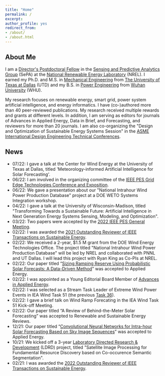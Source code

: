 ```yaml
---
title: "Home" 
permalink: /
excerpt: 
author_profile: yes
redirect_from:
- /about/
- /about.html
---
```

About Me
------
I am a [Director's Postdoctoral Fellow](https://www.nrel.gov/research/staff/cong-feng.html) in the [Sensing and Predictive Analytics Group](https://www.nrel.gov/grid/sensing-predictive-analytics.html) (SePA) at the [National Renewable Energy Laboratory](https://www.nrel.gov) (NREL). I earned my Ph.D. and M.S. in [Mechanical Engineering](https://me.utdallas.edu) from [The University of Texas at Dallas](https://www.utdallas.edu) (UTD) and my B.S. in [Power Engineering](https://en.whu.edu.cn/pmc/Departments___Groups/Department__of_Power_Engineering.htm) from [Wuhan University](https://en.whu.edu.cn) (WHU).

My research focuses on renewable energy, smart grid, power system artificial intelligence, and energy informatics. I have (co-)authored more than 40 peer-reviewed publications. My research received multiple rewards and grants at different levels. In addition, I am serving as editors for journals of Advances in Applied Energy, Data in Brief, and Forecasting, and reviewers for more than 20 journals. I am also co-organizing the "Design and Optimization of Sustainable Energy Systems Session" in the [ASME International Design Engineering Technical Conferences](https://event.asme.org/IDETC-CIE/Program).

News
------
* 07/22: I gave a talk at the Center for Wind Energy at the University of Texas at Dallas, titled 'Meteorology-informed Artificial Intelligence for Solar Forecasting'. 
* 06/22: I am involved in the organizing committee of the [IEEE PES Grid Edge Technologies Conference and Exposition](https://pes-gridedge.org). 
* 06/22: We gave a presentation about our "National Intrahour Wind Power Production Database" project at a DOE WETO Systems Integration workshop. 
* 04/22: I gave a talk at the University of Wisconsin-Madison, titled "Transforming Towards a Sustainable Future: Artificial Intelligence in Next Generation Energy Systems Sensing, Modeling, and Optimization".
* 03/22: Two papers were accepted by the [2022 IEEE PES General Meeting](https://pes-gm.org).
* 02/22: I was awarded the [2021 Outstanding Reviewer of IEEE Transactions on Sustainable Energy](https://www.ieee-pes.org/images/files/TSTE_Outstanding_Reviewers_with_Affiliations_ONLY.pdf). 
* 02/22: We received a 2-year, $1.5 M grant from the DOE Wind Energy Technologies Office. The project titled "National Intrahour Wind Power Production Database" will be led by NREL and collaborated with PNNL and UT Dallas. I will lead this project with Ryan King as Co-PIs at NREL.
* 02/22: Our paper titled “[Sizing Ramping Reserve Using Probabilistic Solar Forecasts: A Data-Driven Method](https://www.sciencedirect.com/science/article/abs/pii/S0306261922002574)” was accepted to Applied Energy.
* 02/22: I was appointed as a Young Editorial Board Member of [Advances in Applied Energy](https://www.sciencedirect.com/journal/Advances-in-Applied-Energy).
* 02/22: I was selected as a Stream Task Leader of Extreme Wind Power Events in IEA Wind Task 51 (the previous [Task 36](https://www.ieawindforecasting.dk)).
* 02/22: I gave a brief talk on Wind Ramp Forecating in the IEA Wind Task 51 Kick-off Meeting.
* 02/22: Our paper titled “A Review of Behind-the-Meter Solar Forecasting” was accepted to Renewable and Sustainable Energy Reviews.
* 12/21: Our paper titled “[Convolutional Neural Networks for Intra-hour Solar Forecasting Based on Sky Image Sequences](https://www.sciencedirect.com/science/article/pii/S0306261921016639)” was accepted to Applied Energy.
* 10/21: We kicked off a 3-year [Laboratory Directed Research & Development](https://www.energy.gov/cfo/listings/laboratory-directed-research-and-development-annual-reports) (LDRD) project, titled "Satellite Image Processing for Fundamental Resource Discovery based on Co-occurence Semantic Segmentation".
* 02/21: I was awarded the [2022 Outstanding Reviewer of IEEE Transactions on Sustainable Energy](https://www.ieee-pes.org/images/files/SE_Outstanding_reviewers_2020.pdf).

